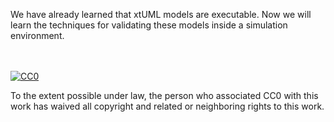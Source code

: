 We have already learned that xtUML models are executable.  Now we will learn the techniques for validating these models inside a simulation environment.

<div class="macro-embedly" contenteditable="false" data-url="https://www.youtube.com/watch?v=lYapTZ6i-Rk">
<div> </div>
</div>

<br><br>
[![CC0](http://i.creativecommons.org/p/zero/1.0/88x31.png) ](http://creativecommons.org/publicdomain/zero/1.0/)

To the extent possible under law, <span>the person who associated CC0</span> with this work has waived all copyright and related or neighboring rights to this work.
